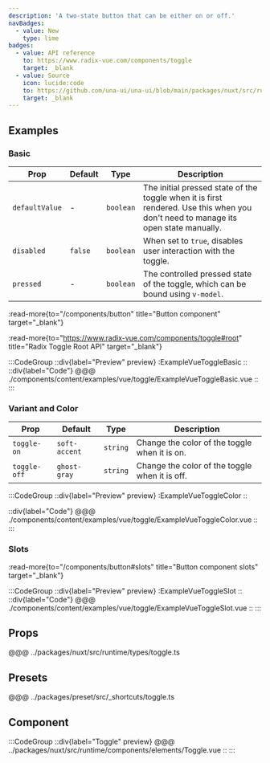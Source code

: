 ```yaml
---
description: 'A two-state button that can be either on or off.'
navBadges:
  - value: New
    type: lime
badges:
  - value: API reference
    to: https://www.radix-vue.com/components/toggle
    target: _blank
  - value: Source
    icon: lucide:code
    to: https://github.com/una-ui/una-ui/blob/main/packages/nuxt/src/runtime/components/elements/Toggle.vue
    target: _blank
---
```


## Examples

### Basic

| Prop           | Default | Type      | Description                                                                                                                        |
| -------------- | ------- | --------- | ---------------------------------------------------------------------------------------------------------------------------------- |
| `defaultValue` | -       | `boolean` | The initial pressed state of the toggle when it is first rendered. Use this when you don't need to manage its open state manually. |
| `disabled`     | `false` | `boolean` | When set to `true`, disables user interaction with the toggle.                                                                     |
| `pressed`      | -       | `boolean` | The controlled pressed state of the toggle, which can be bound using `v-model`.                                                    |

:read-more{to="/components/button" title="Button component" target="_blank"}

:read-more{to="https://www.radix-vue.com/components/toggle#root" title="Radix Toggle Root API" target="_blank"}

:::CodeGroup
::div{label="Preview" preview}
  :ExampleVueToggleBasic
::
::div{label="Code"}
@@@ ./components/content/examples/vue/toggle/ExampleVueToggleBasic.vue
::
:::

### Variant and Color

| Prop         | Default       | Type     | Description                                    |
| ------------ | ------------- | -------- | ---------------------------------------------- |
| `toggle-on`  | `soft-accent` | `string` | Change the color of the toggle when it is on.  |
| `toggle-off` | `ghost-gray`  | `string` | Change the color of the toggle when it is off. |

:::CodeGroup
::div{label="Preview" preview}
  :ExampleVueToggleColor
::

::div{label="Code"}
@@@ ./components/content/examples/vue/toggle/ExampleVueToggleColor.vue
::
:::

### Slots

:read-more{to="/components/button#slots" title="Button component slots" target="_blank"}

:::CodeGroup
::div{label="Preview" preview}
  :ExampleVueToggleSlot
::
::div{label="Code"}
@@@ ./components/content/examples/vue/toggle/ExampleVueToggleSlot.vue
::
:::

## Props

@@@ ../packages/nuxt/src/runtime/types/toggle.ts

## Presets

@@@ ../packages/preset/src/_shortcuts/toggle.ts

## Component

:::CodeGroup
::div{label="Toggle" preview}
@@@ ../packages/nuxt/src/runtime/components/elements/Toggle.vue
::
:::

